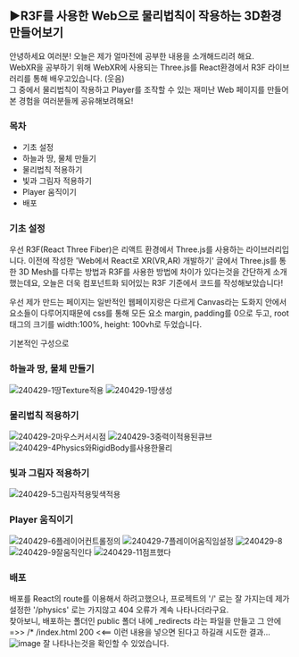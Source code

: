 ## ▶R3F를 사용한 Web으로 물리법칙이 작용하는 3D환경 만들어보기

안녕하세요 여러분! 오늘은 제가 얼마전에 공부한 내용을 소개해드리려 해요.  
WebXR을 공부하기 위해 WebXR에 사용되는 Three.js를 React환경에서 R3F 라이브러리를 통해 배우고있습니다. (웃음)  
그 중에서 물리법칙이 작용하고 Player를 조작할 수 있는 재미난 Web 페이지를 만들어 본 경험을 여러분들께 공유해보려해요!

### 목차
- 기초 설정
- 하늘과 땅, 물체 만들기
- 물리법칙 적용하기
- 빛과 그림자 적용하기
- Player 움직이기
- 배포

### 기초 설정
우선 R3F(React Three Fiber)은 리액트 환경에서 Three.js를 사용하는 라이브러리입니다. 이전에 작성한 'Web에서 React로 XR(VR,AR) 개발하기' 글에서 Three.js를 통한 3D Mesh를 다루는 방법과 R3F를 사용한 방법에 차이가 있다는것을 간단하게 소개했는데요, 오늘은 더욱 컴포넌트화 되어있는 R3F 기준에서 코드를 작성해보았습니다!

우선 제가 만드는 페이지는 일반적인 웹페이지랑은 다르게 Canvas라는 도화지 안에서 요소들이 다루어지때문에 css를 통해 모든 요소 margin, padding를 0으로 두고, root 태그의 크기를 width:100%, height: 100vh로 두었습니다.

기본적인 구성으로 

### 하늘과 땅, 물체 만들기

![240429-1땅Texture적용](https://github.com/ChaeDoll/TIL/assets/108540812/f880b93e-f6a3-4cd9-82c3-8991ea538604)
![240429-1땅생성](https://github.com/ChaeDoll/TIL/assets/108540812/505d9bd9-cbff-49b2-a11d-f63447a8e990)


### 물리법칙 적용하기
![240429-2마우스커서시점](https://github.com/ChaeDoll/TIL/assets/108540812/257d5013-0ac5-4c95-ad77-4d6f01361449)
![240429-3중력이적용된큐브](https://github.com/ChaeDoll/TIL/assets/108540812/d8e97855-4bac-40c5-bcdd-8f62ff3552fc)
![240429-4Physics와RigidBody를사용한물리](https://github.com/ChaeDoll/TIL/assets/108540812/e38efc93-e3ae-49e7-b3f6-0c66ee1e5d50)

### 빛과 그림자 적용하기
![240429-5그림자적용및색적용](https://github.com/ChaeDoll/TIL/assets/108540812/515da6f5-6dc4-4ad1-95f9-d5c37d99261b)

### Player 움직이기
![240429-6플레이어컨트롤정의](https://github.com/ChaeDoll/TIL/assets/108540812/f26a8006-345f-4847-a869-ff9baa3ee4ab)
![240429-7플레이어움직임설정](https://github.com/ChaeDoll/TIL/assets/108540812/1b428074-1fa6-426c-9fd9-c1e3ab919116)
![240429-8](https://github.com/ChaeDoll/TIL/assets/108540812/1357b824-2a0b-4d7e-8afb-6723f86cb675)
![240429-9잘움직인다](https://github.com/ChaeDoll/TIL/assets/108540812/445c3826-c073-4edf-9fac-a5f270a2d3ca)
![240429-11점프했다](https://github.com/ChaeDoll/TIL/assets/108540812/7abc79aa-a731-4944-8fc4-98979b4092b4)

### 배포
배포를 React의 route를 이용해서 하려고했으나, 프로젝트의 '/' 로는 잘 가지는데 제가 설정한 '/physics' 로는 가지않고 404 오류가 계속 나타나더라구요.  
찾아보니, 배포하는 폴더인 public 폴더 내에 _redirects 라는 파일을 만들고 그 안에 =>> /*    /index.html   200 <<== 이런 내용을 넣으면 된다고 하길래 시도한 결과...  
![image](https://github.com/ChaeDoll/TIL/assets/108540812/26a55f23-e19b-4598-bca0-c25855bd6c9c)
잘 나타나는것을 확인할 수 있었습니다.
